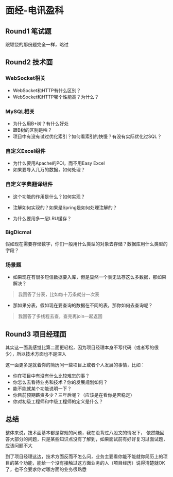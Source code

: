# 面经-电讯盈科

## Round1 笔试题

跟颖饶的那份题完全一样，略过

## Round2 技术面

### WebSocket相关

- WebSocket和HTTP有什么区别？
- WebSocket和HTTP哪个性能高？为什么？

### MySQL相关

- 为什么用B+树？有什么好处
- 跟B树的区别是啥？
- 项目中有没有试过优化索引？如何看索引的快慢？有没有实际优化过SQL？

### 自定义Excel组件

- 为什么要用Apache的POI，而不用Easy Excel
- 如果要导入几万的数据，如何处理？

### 自定义字典翻译组件

- 这个功能的作用是什么？如何实现？

- 注解如何实现的？如果是Spring是如何处理注解的？
- 为什么要用多一层LRU缓存？

### BigDicmal

假如现在需要存储数字，你们一般用什么类型的对象去存储？数据库用什么类型的字段？

### 场景题

- 如果现在有很多短信数据要入库，但是显然一个表无法存这么多数据，那如果解决？

> 我回答了分表，比如每十万条就分一次表

- 那如果分表，假如现在要查询的数据在不同的表，那你如何去查询呢？

> 我回答了多线程去查，查完再join一起返回

## Round3 项目经理面

其实这一面我感觉比第二面更轻松，因为项目经理本身不写代码（或者写的很少），所以技术方面也不是深入

这一面更多是就着你的简历问一些项目上或者个人发展的事情，比如：

- 你在项目中有没有什么比较难忘的事？
- 你怎么去看待业务和技术？你的发展规划如何？
- 能不能就某个功能说明一下？
- 你目前预期薪资多少？三年后呢？（应该是在看你是否稳定）
- 你对初级工程师和中级工程师的定义是什么？

## 总结

整体来说，技术面基本都是常规的问题，我在没背过八股文的情况下， 依然能回答大部分的问题，只是某些知识点没有了解到，如果面试前有好好复习过面试题，应该问题不大

到了项目经理这边，技术方面反而不怎么问，业务主要看你能不能就你简历上的项目的某个功能，能给一个没有接触过这方面业务的人（项目经历）说得清楚就OK了，也不会要求你对哪方面的业务很熟悉

